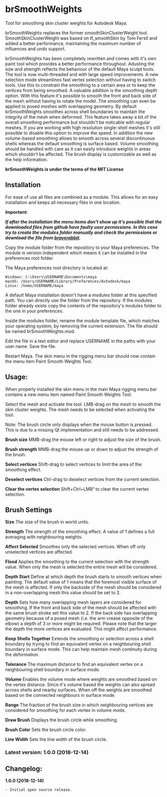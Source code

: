 # brSmoothWeights
Tool for smoothing skin cluster weights for Autodesk Maya.

brSmoothWeights replaces the former smoothSkinClusterWeight tool. SmoothSkinClusterWeight was based on tf_smoothSkin by Tom Ferstl and added a better performance, maintaining the maximum number of influences and undo support.

brSmoothWeights has been completely rewritten and comes with it's own paint tool which provides a better performance throughout. Adusting the size and strength reflects the behaviour of the default Maya sculpt tools. The tool is now multi-threaded and with large speed improvements. A new selection mode streamlines fast vertex selection without having to switch tools. Use this to constrain the smoothing to a certain area or to keep the vertices from being smoothed. A valuable addition is the smoothing depth option. With this feature it's possible to smooth the front and back side of the mesh without having to rotate the model. The smoothing can even be applied to posed meshes with overlapping geometry.
By default brSmoothWeights smoothes across shell boundaries to maintain the integrity of the mesh when deformed. This feature takes away a bit of the overall smoothing performance but shouldn't be noticable with regular meshes. If you are working with high resolution single-shell meshes it's still possible to disable this option to improve the speed.
In addition the new volume-based smoothing allows to smooth across several discontinuous shells whereas the default smoothing is surface based. Volume smoothing should be handled with care as it can easily introduce weights in areas which shouldn't be affected.
The brush display is customizable as well as the help information.

**brSmoothWeights is under the terms of the MIT License**

## Installation

For ease of use all files are combined as a module. This allows for an easy installation and keeps all necessary files in one location.

**_Important:_**

**_If after the installation the menu items don't show up it's possible that the downloaded files from github have faulty user permissions. In this case try to create the modules folder manually and check the permissions or download the file from [braverabbit](http://www.braverabbit.com/brsmoothweights/)._**

Copy the module folder from the repository to your Maya preferences. The module is version independent which means it can be installed in the preferences root folder.

The Maya preferences root directory is located at:

    Windows: C:\Users\USERNAME\Documents\maya
    macOS: /Users/USERNAME/Library/Preferences/Autodesk/maya
    Linux: /home/USERNAME/maya

A default Maya installation doesn't have a modules folder at this specified path. You can directly use the folder from the repository. If the modules folder already exists copy the contents of the repository's modules folder to the one in your preferences.

Inside the modules folder, rename the module template file, which matches your operating system, by removing the current extension. The file should be named brSmoothWeights.mod.

Edit the file in a text editor and replace USERNAME in the paths with your user name. Save the file.

Restart Maya. The skin menu in the rigging menu bar should now contain the menu item Paint Smooth Weights Tool.

## Usage:

When properly installed the skin menu in the main Maya rigging menu bar contains a new menu item named Paint Smooth Weights Tool.

Select the mesh and activate the tool. LMB-drag on the mesh to smooth the skin cluster weights. The mesh needs to be selected when activating the tool.

Note:
The brush circle only displays when the mouse button is pressed. This is due to a missing Qt implementation and still needs to be addressed.

**Brush size**
MMB-drag the mouse left or right to adjust the size of the brush.

**Brush strength**
MMB-drag the mouse up or down to adjust the strength of the brush.

**Select vertices**
Shift-drag to select vertices to limit the area of the smoothing effect.

**Deselect vertices**
Ctrl-drag to deselect vertices from the current selection.

**Clear the vertex selection**
Shift+Ctrl+LMB“ to clear the current vertex selection.

## Brush Settings

**Size**
The size of the brush in world units.

**Strength**
The strength of the smoothing effect. A value of 1 defines a full averaging with neighbouring weights.

**Affect Selected**
Smoothes only the selected vertices. When off only unselected vertices are affected.

**Flood**
Applies the smoothing to the current selection with the strength value. When only the mesh is selected the entire mesh will be considered.

**Depth Start**
Define at which depth the brush starts to smooth vertices when painting. The default value of 1 means that the foremost visible surface of the mesh is affected. If only the backside of the mesh should be considered in a non-overlapping mesh this value should be set to 2.

**Depth**
Sets how many overlapping mesh layers are considered for smoothing. If the front and back side of the mesh should be affected with the same brush stroke set this value to 2. If the back side has overlapping geometry because of a posed mesh (i.e. the arm crease opposite of the elbow) a depth of 3 or more might be required. Please note that the larger the depth the more vertices are evaluated. This might affect performance.

**Keep Shells Together**
Extends the smoothing or selection across a shell boundary by trying to find an equivalent vertex on a neighbouring shell boundary in surface mode. This can help maintain mesh continuity during the deformation.

**Tolerance**
The maximum distance to find an equivalent vertex on a neighbouring shell boundary in surface mode.

**Volume**
Enables the volume mode where weights are smoothed based on the vertex distance. Since it's volume based the weights can also spread across shells and nearby surfaces. When off the weights are smoothed based on the connected neighbours in surface mode.

**Range**
The fraction of the brush size in which neighbouring vertices are considered for smoothing for each vertex in volume mode.

**Draw Brush**
Displays the brush circle while smoothing.

**Brush Color**
Sets the brush circle color.

**Line Width**
Sets the line width of the brush circle.


### Latest version: 1.0.0 (2018-12-14)


## Changelog:

**1.0.0 (2018-12-14)**

    - Initial open source release.
